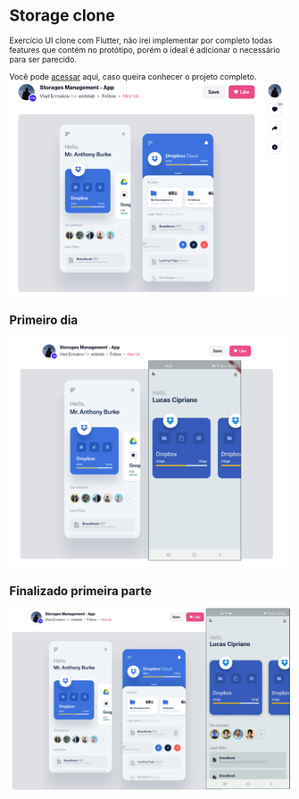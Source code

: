 # Storage clone

Exercício UI clone com Flutter, não irei implementar por completo todas features que contém no protótipo, porém o ideal é adicionar o necessário para ser parecido.

Você pode [acessar](https://dribbble.com/shots/6794395-Storages-Management-App/) aqui, caso queira conhecer o projeto completo.
![](screendribbble.png)

## Primeiro dia

![](screen.png)

## Finalizado primeira parte
![](complete.gif)

